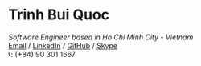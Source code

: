 # Trinh Bui Quoc
*Software Engineer based in Ho Chi Minh City - Vietnam*<br>
[Email](mailto:hung.dt8796@gmail.com) /
[LinkedIn](https://www.linkedin.com/in/hung-dao-thanh-ab74501b0) /
[GitHub](https://github.com/hungdt8796/) /
[Skype](skype:oratnar123@gmail.com?chat)
<br>
📞: (+84) 90 301 1667
